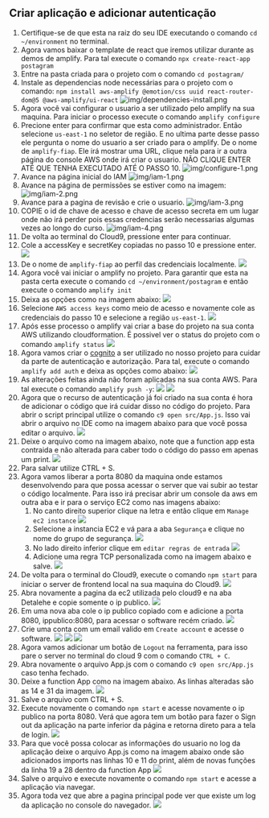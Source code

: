 ## Criar aplicação e adicionar autenticação

1. Certifique-se de que esta na raiz do seu IDE executando o comando `cd ~/environment` no terminal.
2. Agora vamos baixar o template de react que iremos utilizar durante as demos de amplify. Para tal execute o comando `npx create-react-app postagram`
3. Entre na pasta criada para o projeto com o comando `cd postagram/`
4. Instale as dependencias node necessárias para o projeto com o comando: `npm install aws-amplify @emotion/css uuid react-router-dom@5 @aws-amplify/ui-react`
   ![img/dependencies-install.png](img/dependencies-install.png)
5. Agora você vai configurar o usuario a ser utilizado pelo amplify na sua maquina. Para iniciar o processo execute o comando `amplify configure`
6. Precione enter para confirmar que esta como administrador. Então selecione `us-east-1` no seletor de região. E no ultima parte desse passo ele pergunta o nome do usuario a ser criado para o amplify. De o nome de `amplify-fiap`. Ele irá mostrar uma URL, clique nela para ir a outra página do console AWS onde irá criar o usuario. NÃO CLIQUE ENTER ATÉ QUE TENHA EXECUTADO ATÉ O PASSO 10.
![img/configure-1.png](img/configure-1.png)
7. Avance na página inicial do IAM
   ![img/iam-1.png](img/iam-1.png)
8. Avance na página de permissões se estiver como na imagem:
![img/iam-2.png](img/iam-2.png)
9. Avance para a pagina de revisão e crie o usuario.
    ![img/iam-3.png](img/iam-3.png)
10. COPIE o id de chave de acesso e chave de acesso secreta em um lugar onde não irá perder pois essas credencias serão necessarias algumas vezes ao longo do curso.
    ![img/iam-4.png](img/iam-4.png)
11. De volta ao terminal do Cloud9, pressione enter para continuar.
12. Cole a accessKey e secretKey copiadas no passo 10 e pressione enter.
    ![](img/configure-2.png)
13. De o nome de `amplify-fiap` ao perfil das credenciais localmente.
    ![](img/configure-3.png)
14. Agora você vai iniciar o amplify no projeto. Para garantir que esta na pasta certa execute o comando `cd ~/environment/postagram` e então execute o comando `amplify init`
15. Deixa as opções como na imagem abaixo:
    ![](img/init-1.png)
16. Selecione `AWS access keys` como meio de acesso e novamente cole as credenciais do passo 10 e selecione a região `us-east-1`.
    ![](img/init-2.png)
17. Após esse processo o amplify vai criar a base do projeto na sua conta AWS utilizando cloudformation. É possivel ver o status do projeto com o comando `amplify status`
    ![](img/status-1.png)
18. Agora vamos criar o [cognito](https://docs.aws.amazon.com/pt_br/cognito/latest/developerguide/what-is-amazon-cognito.html) a ser utilizado no nosso projeto para cuidar da parte de autenticação e autorização. Para tal, execute o comando `amplify add auth` e deixa as opções como abaixo:
    ![](img/auth-1.png)
19. As alterações feitas ainda não foram aplicadas na sua conta AWS. Para tal execute o comando `amplify push -y`:
    ![](img/auth-2.png)
    ![](img/auth-3.png)
20. Agora que o recurso de autenticação já foi criado na sua conta é hora de adicionar o código que irá cuidar disso no código do projeto. Para abrir o script principal utilize o comando `c9 open src/App.js`. Isso vai abrir o arquivo no IDE como na imagem abaixo para que você possa editar o arquivo.
![](img/auth-4.png)
21. Deixe o arquivo como na imagem abaixo, note que a function app esta contraida e não alterada para caber todo o código do passo em apenas um print.
    ![](img/auth-5.png)
22. Para salvar utilize CTRL + S. 
23. Agora vamos liberar a porta 8080 da maquina onde estamos desenvolvendo para que possa acessar o server que vai subir ao testar o código localmente. Para isso irá precisar abrir um console da aws em outra aba e ir para o serviço EC2 como nas imagens abaixo:
    1.  No canto direito superior clique na letra e então clique em `Manage ec2 instance`
    ![](img/manage-ec2-1.png)
    2. Selecione a instancia EC2 e vá para a aba `Segurança` e clique no nome do grupo de segurança.
    ![](img/manage-ec2-2.png)
    3. No lado direito inferior clique em `editar regras de entrada`
    ![](img/manage-ec2-3.png)
    4. Adicione uma regra TCP personalizada como na imagem abaixo e salve.
    ![](img/manage-ec2-4.png)
24. De volta para o terminal do Cloud9, execute o comando `npm start` para iniciar o server de frontend local na sua maquina do Cloud9.
    ![](img/auth-6.png)
25. Abra novamente a pagina da ec2 utilizada pelo cloud9 e na aba Detalehe e copie somente o ip publico.
    ![](img/auth-7.png)
26. Em uma nova aba cole o ip publico copiado com e adicione a porta 8080, ippublico:8080, para acessar o software recém criado.
    ![](img/use-1.png)
27. Crie uma conta com um email valido em `Create account` e acesse o software.
    ![](img/use-2.png)
    ![](img/use-3.png)
    ![](img/use-4.png)
28. Agora vamos adicionar um botão de `Logout` na ferramenta, para isso pare o server no terminal do cloud 9 com o comando `CTRL + C`.
29. Abra novamente o arquivo App.js com o comando `c9 open src/App.js` caso tenha fechado.
30. Deixe a function App como na imagem abaixo. As linhas alteradas são as 14 e 31 da imagem.
    ![](img/out-1.png)
31. Salve o arquivo com CTRL + S.
32. Execute novamente o comando `npm start` e acesse novamente o ip publico na porta 8080. Verá que agora tem um botão para fazer o Sign out da aplicação na parte inferior da página e retorna direto para a tela de login.
    ![](img/use-5.png)
33. Para que você possa colocar as informações do usuario no log da aplicação deixe o arquivo App.js como na imagem abaixo onde são adicionados imports nas linhas 10 e 11 do print, além de novas funções da linha 19 a 28 dentro da function App
    ![](img/user-1.png)
34. Salve o arquivo e execute novamente o comando `npm start` e acesse a aplicação via navegar.
35. Agora toda vez que abre a pagina principal pode ver que existe um log da aplicação no console do navegador.
    ![](img/user-2.png)